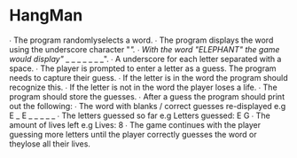 # HangMan

  ∙ The program randomlyselects a word.
  ∙ The program displays the word using the underscore character "_".
  ∙ With the word "ELEPHANT" the game would display"_ _ _ _ _ _ _ _".
  ∙ A underscore for each letter separated with a space.
  ∙ The player is prompted to enter a letter as a guess. The program needs to capture their guess.
  ∙ If the letter is in the word the program should recognize this.
  ∙ If the letter is not in the word the player loses a life.
  ∙ The program should store the guesses.
  ∙ After a guess the program should print out the following:
  ∙ The word with blanks / correct guesses re-displayed e.g E _ E _ _ _ _ _
  ∙ The letters guessed so far e.g Letters guessed: E G
  ∙ The amount of lives left e.g Lives: 8
  ∙ The game continues with the player guessing more letters until the player correctly guesses the word or theylose all their lives.
